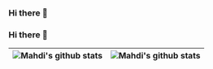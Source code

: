 ### Hi there 👋

<!--
**mahdizareeii/mahdizareeii** is a ✨ _special_ ✨ repository because its `README.md` (this file) appears on your GitHub profile.

Here are some ideas to get you started:

- 🔭 I’m currently working on ...
- 🌱 I’m currently learning ...
- 👯 I’m looking to collaborate on ...
- 🤔 I’m looking for help with ...
- 💬 Ask me about ...
- 📫 How to reach me: ...
- 😄 Pronouns: ...
- ⚡ Fun fact: ...
-->

### Hi there 👋



| ![Mahdi's github stats](https://github-readme-stats.vercel.app/api?username=mahdizareeii&show_icons=true&theme=dracula&title_color=4caf50&icon_color=ffb74d&hide_title=true) | ![Mahdi's github stats](https://github-readme-stats.vercel.app/api/top-langs/?username=mahdizareeii&layout=compact&theme=dracula&title_color=FFFFFF) |
| --- | --- |
